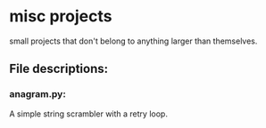 # misc projects
small projects that don't belong to anything larger than themselves.

## File descriptions:
  
### anagram.py:  
  A simple string scrambler with a retry loop.

